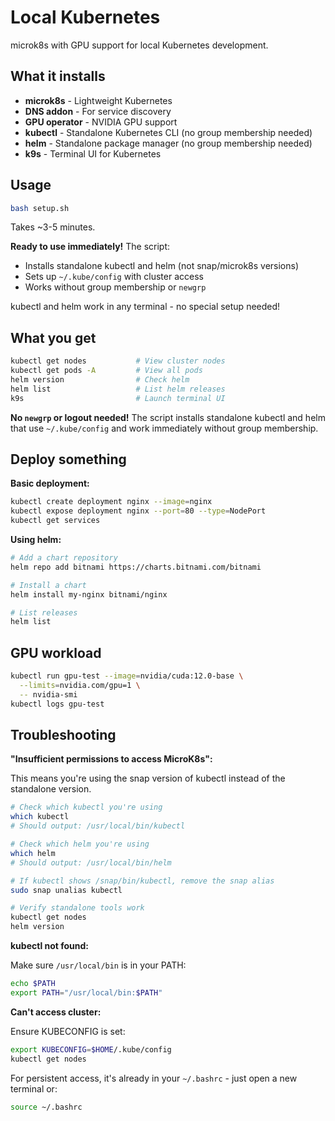 # Local Kubernetes

microk8s with GPU support for local Kubernetes development.

## What it installs

- **microk8s** - Lightweight Kubernetes
- **DNS addon** - For service discovery
- **GPU operator** - NVIDIA GPU support
- **kubectl** - Standalone Kubernetes CLI (no group membership needed)
- **helm** - Standalone package manager (no group membership needed)
- **k9s** - Terminal UI for Kubernetes

## Usage

```bash
bash setup.sh
```

Takes ~3-5 minutes.

**Ready to use immediately!** The script:
- Installs standalone kubectl and helm (not snap/microk8s versions)
- Sets up `~/.kube/config` with cluster access
- Works without group membership or `newgrp`

kubectl and helm work in any terminal - no special setup needed!

## What you get

```bash
kubectl get nodes           # View cluster nodes
kubectl get pods -A         # View all pods
helm version                # Check helm
helm list                   # List helm releases
k9s                         # Launch terminal UI
```

**No `newgrp` or logout needed!** The script installs standalone kubectl and helm that use `~/.kube/config` and work immediately without group membership.

## Deploy something

**Basic deployment:**
```bash
kubectl create deployment nginx --image=nginx
kubectl expose deployment nginx --port=80 --type=NodePort
kubectl get services
```

**Using helm:**
```bash
# Add a chart repository
helm repo add bitnami https://charts.bitnami.com/bitnami

# Install a chart
helm install my-nginx bitnami/nginx

# List releases
helm list
```

## GPU workload

```bash
kubectl run gpu-test --image=nvidia/cuda:12.0-base \
  --limits=nvidia.com/gpu=1 \
  -- nvidia-smi
kubectl logs gpu-test
```

## Troubleshooting

**"Insufficient permissions to access MicroK8s":**

This means you're using the snap version of kubectl instead of the standalone version.

```bash
# Check which kubectl you're using
which kubectl
# Should output: /usr/local/bin/kubectl

# Check which helm you're using
which helm
# Should output: /usr/local/bin/helm

# If kubectl shows /snap/bin/kubectl, remove the snap alias
sudo snap unalias kubectl

# Verify standalone tools work
kubectl get nodes
helm version
```

**kubectl not found:**

Make sure `/usr/local/bin` is in your PATH:
```bash
echo $PATH
export PATH="/usr/local/bin:$PATH"
```

**Can't access cluster:**

Ensure KUBECONFIG is set:
```bash
export KUBECONFIG=$HOME/.kube/config
kubectl get nodes
```

For persistent access, it's already in your `~/.bashrc` - just open a new terminal or:
```bash
source ~/.bashrc
```


